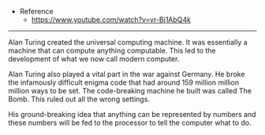 - Reference
	- https://www.youtube.com/watch?v=vr-Bj1AbQ4k

---

Alan Turing created the universal computing machine. It was essentially a machine that can compute anything computable. This led to the development of what we now call modern computer.

Alan Turing also played a vital part in the war against Germany. He broke the infamously difficult enigma code that had around 159 million million million ways to be set. The code-breaking machine he built was called The Bomb. This ruled out all the wrong settings.
	
His ground-breaking idea that anything can be represented by numbers and these numbers will be fed to the processor to tell the computer what to do.
